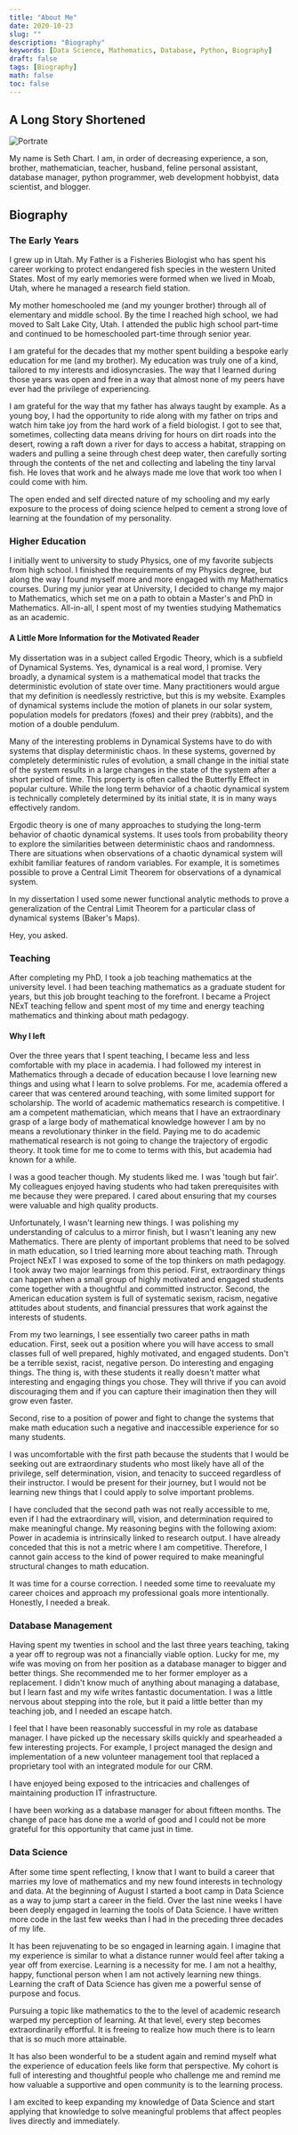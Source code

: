 ```yaml
---
title: "About Me"
date: 2020-10-23
slug: ""
description: "Biography"
keywords: [Data Science, Mathematics, Database, Python, Biography]
draft: false
tags: [Biography]
math: false
toc: false
---
```


## A Long Story Shortened
![Portrate](PortrateLarge.png)

My name is Seth Chart.
I am, in order of decreasing experience, a son, brother, mathematician, teacher, husband, feline personal assistant, database manager, python programmer, web development hobbyist,  data scientist, and blogger.
 

## Biography

### The Early Years

I grew up in Utah.
My Father is a Fisheries Biologist who has spent his career working to protect endangered fish species in the western United States.
Most of my early memories were formed when we lived in Moab, Utah, where he managed a research field station.

My mother homeschooled me (and my younger brother) through all of elementary and middle school.
By the time I reached high school, we had moved to Salt Lake City, Utah.
I attended the public high school part-time and continued to be homeschooled part-time through senior year.

I am grateful for the decades that my mother spent building a bespoke early education for me (and my brother).
My education was truly one of a kind, tailored to my interests and idiosyncrasies.
The way that I learned during those years was open and free in a way that almost none of my peers have ever had the privilege of experiencing.

I am grateful for the way that my father has always taught by example.
As a young boy, I had the opportunity to ride along with my father on trips and watch him take joy from the hard work of a field biologist.
I got to see that, sometimes, collecting data means driving for hours on dirt roads into the desert, rowing a raft down a river for days to access a habitat, strapping on waders and pulling a seine through chest deep water, then carefully sorting through the contents of the net and collecting and labeling the tiny larval fish.
He loves that work and he always made me love that work too when I could come with him.

The open ended and self directed nature of my schooling and my early exposure to the process of doing science helped to cement a strong love of learning at the foundation of my personality.

### Higher Education

I initially went to university to study Physics, one of my favorite subjects from high school.
I finished the requirements of my Physics degree, but along the way I found myself more and more engaged with my Mathematics courses.
During my junior year at University, I decided to change my major to Mathematics, which set me on a path to obtain a Master's and PhD in Mathematics.
All-in-all, I spent most of my twenties studying Mathematics as an academic.


#### A Little More Information for the Motivated Reader

My dissertation was in a subject called Ergodic Theory, which is a subfield of Dynamical Systems.
Yes, dynamical is a real word, I promise.
Very broadly, a dynamical system is a mathematical model that tracks the deterministic evolution of state over time.
Many practitioners would argue that my definition is needlessly restrictive, but this is my website.
Examples of dynamical systems include the motion of planets in our solar system, population models for predators (foxes) and their prey (rabbits), and the motion of a double pendulum.

Many of the interesting problems in Dynamical Systems have to do with systems that display deterministic chaos.
In these systems, governed by completely deterministic rules of evolution, a small change in the initial state of the system results in a large changes in the state of the system after a short period of time.
This property is often called the Butterfly Effect in popular culture.
While the long term behavior of a chaotic dynamical system is technically completely determined by its initial state, it is in many ways effectively random.

Ergodic theory is one of many approaches to studying the long-term behavior of chaotic dynamical systems.
It uses tools from probability theory to explore the similarities between deterministic chaos and randomness.
There are situations when observations of a chaotic dynamical system will exhibit familiar features of random variables.
For example, it is sometimes possible to prove a Central Limit Theorem for observations of a dynamical system.

In my dissertation I used some newer functional analytic methods to prove a generalization of the Central Limit Theorem for a particular class of dynamical systems (Baker's Maps).

Hey, you asked.

### Teaching

After completing my PhD, I took a job teaching mathematics at the university level.
I had been teaching mathematics as a graduate student for years, but this job brought teaching to the forefront.
I became a Project NExT teaching fellow and spent most of my time and energy teaching mathematics and thinking about math pedagogy.

#### Why I left

Over the three years that I spent teaching, I became less and less comfortable with my place in academia.
I had followed my interest in Mathematics through a decade of education because I love learning new things and using what I learn to solve problems.
For me, academia offered a career that was centered around teaching, with some limited support for scholarship.
The world of academic mathematics research is competitive.
I am a competent mathematician, which means that I have an extraordinary grasp of a large body of mathematical knowledge however I am by no means a revolutionary thinker in the field.
Paying me to do academic mathematical research is not going to change the trajectory of ergodic theory.
It took time for me to come to terms with this, but academia had known for a while.

I was a good teacher though.
My students liked me.
I was 'tough but fair'.
My colleagues enjoyed having students who had taken prerequisites with me because they were prepared.
I cared about ensuring that my courses were valuable and high quality products.

Unfortunately, I wasn't learning new things.
I was polishing my understanding of calculus to a mirror finish, but I wasn't leaning any new Mathematics.
There are plenty of important problems that need to be solved in math education, so I tried learning more about teaching math.
Through Project NExT I was exposed to some of the top thinkers on math pedagogy.
I took away two major learnings from this period.
First, extraordinary things can happen when a small group of highly motivated and engaged students come together with a thoughtful and committed instructor.
Second, the American education system is full of systematic sexism, racism, negative attitudes about students, and financial pressures that work against the interests of students.

From my two learnings, I see essentially two career paths in math education.
First, seek out a position where you will have access to small classes full of well prepared, highly motivated, and engaged students.
Don't be a terrible sexist, racist, negative person.
Do interesting and engaging things.
The thing is, with these students it really doesn't matter what interesting and engaging things you chose.
They will thrive if you can avoid discouraging them and if you can capture their imagination then they will grow even faster.

Second, rise to a position of power and fight to change the systems that make math education such a negative and inaccessible experience for so many students.


I was uncomfortable with the first path because the students that I would be seeking out are extraordinary students who most likely have all of the privilege, self determination, vision, and tenacity to succeed regardless of their instructor. I would be present for their journey, but I would not be learning new things that I could apply to solve important problems.

I have concluded that the second path was not really accessible to me, even if I had the extraordinary will, vision, and determination required to make meaningful change. 
My reasoning begins with the following axiom:
Power in academia is intrinsically linked to research output.
I have already conceded that this is not a metric where I am competitive. 
Therefore, I cannot gain access to the kind of power required to make meaningful structural changes to math education.

It was time for a course correction.
I needed some time to reevaluate my career choices and approach my professional goals more intentionally.
Honestly, I needed a break.

### Database Management

Having spent my twenties in school and the last three years teaching, taking a year off to regroup was not a financially viable option.
Lucky for me, my wife was moving on from her position as a database manager to bigger and better things.
She recommended me to her former employer as a replacement.
I didn't know much of anything about managing a database, but I learn fast and my wife writes fantastic documentation.
I was a little nervous about stepping into the role, but it paid a little better than my teaching job, and I needed an escape hatch.

I feel that I have been reasonably successful in my role as database manager.
I have picked up the necessary skills quickly and spearheaded a few interesting projects.
For example, I project managed the design and implementation of a new volunteer management tool that replaced a proprietary tool with an integrated module for our CRM.

I have enjoyed being exposed to the intricacies and challenges of maintaining production IT infrastructure.

I have been working as a database manager for about fifteen months.
The change of pace has done me a world of good and I could not be more grateful for this opportunity that came just in time.

### Data Science

After some time spent reflecting, I know that I want to build a career that marries my love of mathematics and my new found interests in technology and data.
At the beginning of August I started a boot camp in Data Science as a way to jump start a career in the field.
Over the last nine weeks I have been deeply engaged in learning the tools of Data Science. 
I have written more code in the last few weeks than I had in the preceding three decades of my life. 

It has been rejuvenating to be so engaged in learning again.
I imagine that my experience is similar to what a distance runner would feel after taking a year off from exercise. 
Learning is a necessity for me.
I am not a healthy, happy, functional person when I am not actively learning new things. 
Learning the craft of Data Science has given me a powerful sense of purpose and focus.

Pursuing a topic like mathematics to the to the level of academic research warped my perception of learning.
At that level, every step becomes extraordinarily effortful.
It is freeing to realize how much there is to learn that is so much more attainable.

It has also been wonderful to be a student again and remind myself what the experience of education feels like form that perspective.
My cohort is full of interesting and thoughtful people who challenge me and remind me how valuable a supportive and open community is to the learning process.

I am excited to keep expanding my knowledge of Data Science and start applying that knowledge to solve meaningful problems that affect peoples lives directly and immediately.
